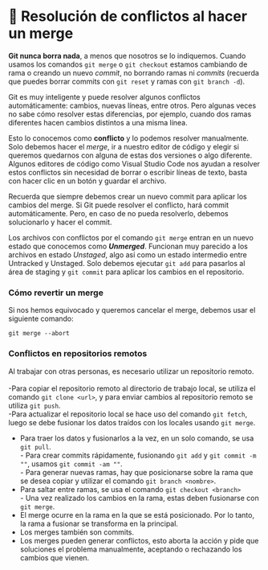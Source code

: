# 💾 Resolución de conflictos al hacer un merge



**Git nunca borra nada**, a menos que nosotros se lo indiquemos. Cuando usamos los comandos `git merge` o `git checkout` estamos cambiando de rama o creando un nuevo _commit_, no borrando ramas ni _commits_ (recuerda que puedes borrar commits con `git reset` y ramas con `git branch -d`).

Git es muy inteligente y puede resolver algunos conflictos automáticamente: cambios, nuevas líneas, entre otros. Pero algunas veces no sabe cómo resolver estas diferencias, por ejemplo, cuando dos ramas diferentes hacen cambios distintos a una misma línea.

Esto lo conocemos como **conflicto** y lo podemos resolver manualmente. Solo debemos hacer el _merge_, ir a nuestro editor de código y elegir si queremos quedarnos con alguna de estas dos versiones o algo diferente. Algunos editores de código como Visual Studio Code nos ayudan a resolver estos conflictos sin necesidad de borrar o escribir líneas de texto, basta con hacer clic en un botón y guardar el archivo.

Recuerda que siempre debemos crear un nuevo commit para aplicar los cambios del merge. Si Git puede resolver el conflicto, hará commit automáticamente. Pero, en caso de no pueda resolverlo, debemos solucionarlo y hacer el commit.

Los archivos con conflictos por el comando `git merge` entran en un nuevo estado que conocemos como _**Unmerged**_. Funcionan muy parecido a los archivos en estado _Unstaged_, algo así como un estado intermedio entre Untracked y Unstaged. Solo debemos ejecutar `git add` para pasarlos al área de staging y `git commit` para aplicar los cambios en el repositorio.

### Cómo revertir un merge

Si nos hemos equivocado y queremos cancelar el merge, debemos usar el siguiente comando:

```
git merge --abort
```

### Conflictos en repositorios remotos

Al trabajar con otras personas, es necesario utilizar un repositorio remoto.\
­\
\-Para copiar el repositorio remoto al directorio de trabajo local, se utiliza el comando `git clone <url>`, y para enviar cambios al repositorio remoto se utiliza `git push`.\
\-Para actualizar el repositorio local se hace uso del comando `git fetch`, luego se debe fusionar los datos traídos con los locales usando `git merge`.

* Para traer los datos y fusionarlos a la vez, en un solo comando, se usa `git pull`.\
  ­- Para crear commits rápidamente, fusionando `git add` y `git commit -m ""`, usamos `git commit -am ""`.\
  ­- Para generar nuevas ramas, hay que posicionarse sobre la rama que se desea copiar y utilizar el comando `git branch <nombre>`.
* Para saltar entre ramas, se usa el comando `git checkout <branch>`\
  ­- Una vez realizado los cambios en la rama, estas deben fusionarse con `git merge`.
* El merge ocurre en la rama en la que se está posicionado. Por lo tanto, la rama a fusionar se transforma en la principal.
* Los merges también son commits.
* Los merges pueden generar conflictos, esto aborta la acción y pide que soluciones el problema manualmente, aceptando o rechazando los cambios que vienen.
